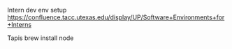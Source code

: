 Intern dev env setup
https://confluence.tacc.utexas.edu/display/UP/Software+Environments+for+Interns

Tapis
brew install node